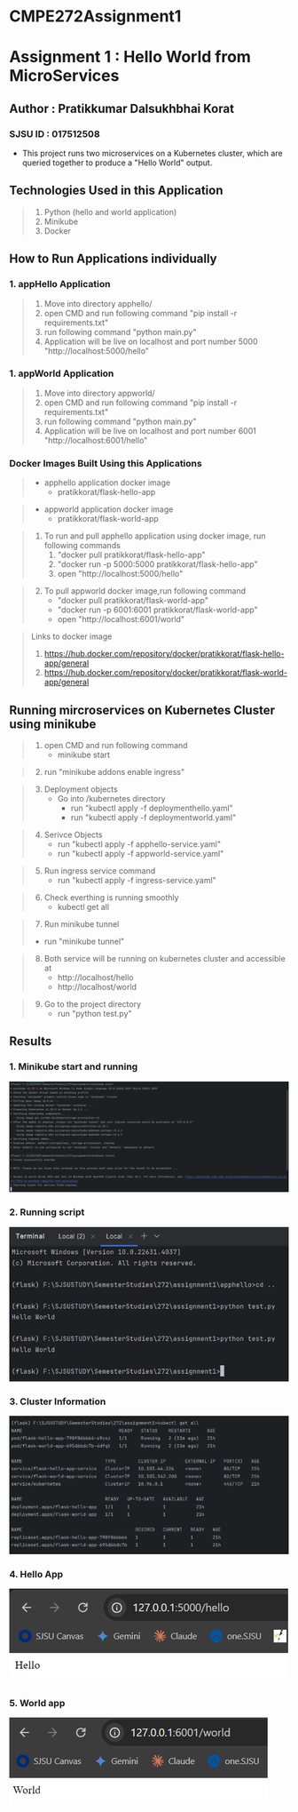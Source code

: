 CMPE272Assignment1
=======
# Assignment 1 : Hello World from MicroServices
## Author : Pratikkumar Dalsukhbhai Korat
### SJSU ID : 017512508

* This project runs two microservices on a Kubernetes cluster, which are queried together to produce a "Hello World" output.

## Technologies Used in this Application
> 1. Python (hello and world application)
> 2. Minikube
> 3. Docker


## How to Run Applications individually

### 1. appHello Application
> 1. Move into directory apphello/
> 2. open CMD and run following command "pip install -r requirements.txt"
> 3. run following command "python main.py"
> 4. Application will be live on localhost and port number 5000 "http://localhost:5000/hello"

### 1. appWorld Application
> 1. Move into directory appworld/
> 2. open CMD and run following command "pip install -r requirements.txt"
> 3. run following command "python main.py"
> 4. Application will be live on localhost and port number 6001 "http://localhost:6001/hello"


### Docker Images Built Using this Applications
> * apphello application docker image
>   * pratikkorat/flask-hello-app 

> * appworld application docker image
>   * pratikkorat/flask-world-app
 

> 1. To run and pull apphello application using docker image, run following commands
>    1. "docker pull pratikkorat/flask-hello-app"
>    2. "docker run -p 5000:5000 pratikkorat/flask-hello-app"
>    3. open "http://localhost:5000/hello"
 

> 2. To pull appworld docker image,run following command
>    * "docker pull pratikkorat/flask-world-app"
>    * "docker run -p 6001:6001 pratikkorat/flask-world-app"
>    * open "http://localhost:6001/world"

> Links to docker image
> 1. https://hub.docker.com/repository/docker/pratikkorat/flask-hello-app/general
> 2. https://hub.docker.com/repository/docker/pratikkorat/flask-world-app/general

## Running mircroservices on Kubernetes Cluster using minikube

> 1. open CMD and run following command
>    * minikube start

> 2. run "minikube addons enable ingress"

> 3. Deployment objects
>    * Go into /kubernetes directory
>       * run "kubectl apply -f deploymenthello.yaml"
>       * run "kubectl apply -f deploymentworld.yaml"

> 4. Serivce Objects
>    * run "kubectl apply -f apphello-service.yaml"
>    * run "kubectl apply -f appworld-service.yaml"

> 5. Run ingress service command
>    * run "kubectl apply -f ingress-service.yaml"

> 6. Check everthing is running smoothly
>    * kubectl get all

> 7. Run minikube tunnel
>   * run "minikube tunnel"

> 8. Both service will be running on kubernetes cluster and accessible at
>    * http://localhost/hello
>    * http://localhost/world

> 9. Go to the project directory
>    * run "python test.py"



## Results

### 1. Minikube start and running
![img.png](./images/minikube.png)


### 2. Running script
![img.png](./images/script_success.png)


### 3. Cluster Information
![img.png](./images/cluster.png)


### 4. Hello App
![img.png](./images/hello-app.png)


### 5. World app
![img.png](./images/world-app.png)